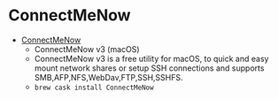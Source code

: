 # ConnectMeNow
- [ConnectMeNow](https://www.tweaking4all.com/os-tips-and-tricks/macosx-tips-and-tricks/connectmenow-v3/)
  -  ConnectMeNow v3 (macOS)
  - ConnectMeNow v3 is a free utility for macOS, to quick and easy mount network shares or setup SSH connections and supports SMB,AFP,NFS,WebDav,FTP,SSH,SSHFS.
  - `brew cask install ConnectMeNow`
